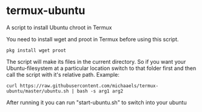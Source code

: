 # termux-ubuntu

A script to install Ubuntu chroot in Termux

You need to install wget and proot in Termux before using this script.

```
pkg install wget proot
```

The script will make its files in the current directory. So if you want your Ubuntu-filesystem at a particular location switch to that folder first and then call the script with it's relative path. Example:
```
curl https://raw.githubusercontent.com/michaaels/termux-ubuntu/master/ubuntu.sh | bash -s arg1 arg2
```

After running it you can run "start-ubuntu.sh" to switch into your ubuntu

